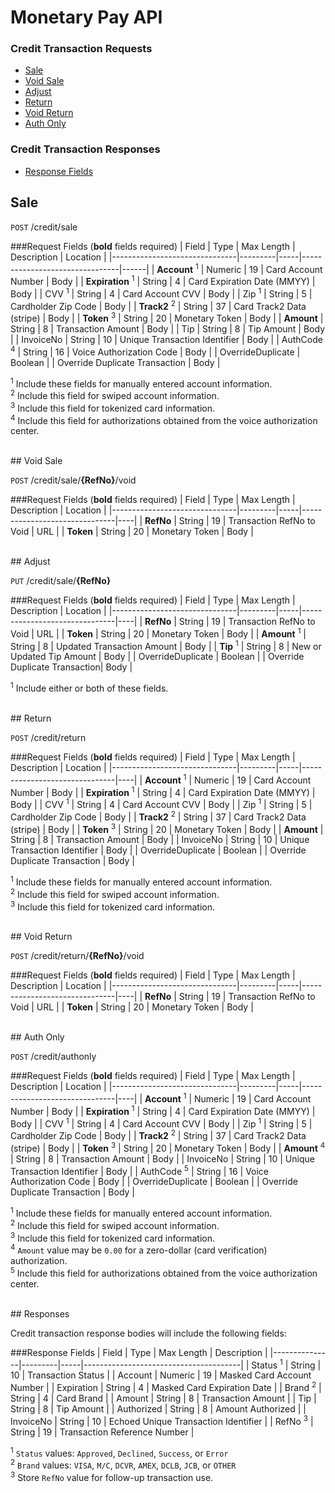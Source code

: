 # Monetary Pay API

### Credit Transaction Requests
* [Sale](#sale)
* [Void Sale](#void-sale)
* [Adjust](#adjust)
* [Return](#return)
* [Void Return](#void-return)
* [Auth Only](#auth-only)

### Credit Transaction Responses
* [Response Fields](#response-fields)

## Sale

`POST` /credit/sale

###Request Fields (**bold** fields required)
| Field                         | Type    | Max Length  | Description                   | Location |
|-------------------------------|---------|-----|--------------------------------|------|
| **Account** <sup>1</sup>      | Numeric | 19  | Card Account Number            | Body |
| **Expiration** <sup>1</sup>   | String  | 4   | Card Expiration Date (MMYY)    | Body |
| CVV <sup>1</sup>              | String  | 4   | Card Account CVV               | Body |
| Zip <sup>1</sup>              | String  | 5   | Cardholder Zip Code            | Body |
| **Track2** <sup>2</sup>       | String  | 37  | Card Track2 Data (stripe)      | Body |
| **Token** <sup>3</sup>        | String  | 20  | Monetary Token                 | Body |
| **Amount**                    | String  | 8   | Transaction Amount             | Body |
| Tip                           | String  | 8   | Tip Amount                     | Body |
| InvoiceNo                     | String  | 10  | Unique Transaction Identifier  | Body |
| AuthCode  <sup>4</sup>        | String  | 16  | Voice Authorization Code       | Body |
| OverrideDuplicate             | Boolean |     | Override Duplicate Transaction | Body |

<sup>1</sup> Include these fields for manually entered account information.<br />
<sup>2</sup> Include this field for swiped account information.<br />
<sup>3</sup> Include this field for tokenized card information.<br />
<sup>4</sup> Include this field for authorizations obtained from the voice authorization center.

<br />
## Void Sale

`POST` /credit/sale/**{RefNo}**/void

###Request Fields (**bold** fields required)
| Field                         | Type    | Max Length  | Description                   | Location |
|-------------------------------|---------|-----|-------------------------------|----|
| **RefNo**                     | String  | 19  | Transaction RefNo to Void     | URL |
| **Token**                     | String  | 20  | Monetary Token                | Body |

<br />
## Adjust

`PUT` /credit/sale/**{RefNo}**

###Request Fields (**bold** fields required)
| Field                         | Type    | Max Length  | Description                   | Location |
|-------------------------------|---------|-----|-------------------------------|----|
| **RefNo**                     | String  | 19  | Transaction RefNo to Void     | URL  |
| **Token**                     | String  | 20  | Monetary Token                | Body |
| **Amount** <sup>1</sup>       | String  | 8   | Updated Transaction Amount    | Body |
| **Tip** <sup>1</sup>          | String  | 8   | New or Updated Tip Amount     | Body |
| OverrideDuplicate             | Boolean |     | Override Duplicate Transaction| Body |

<sup>1</sup> Include either or both of these fields.

<br />
## Return

`POST` /credit/return

###Request Fields (**bold** fields required)
| Field                         | Type    | Max Length  | Description                   | Location |
|-------------------------------|---------|-----|-------------------------------|----|
| **Account** <sup>1</sup>      | Numeric | 19  | Card Account Number           | Body |
| **Expiration** <sup>1</sup>   | String  | 4   | Card Expiration Date (MMYY)   | Body |
| CVV <sup>1</sup>              | String  | 4   | Card Account CVV              | Body |
| Zip <sup>1</sup>              | String  | 5   | Cardholder Zip Code           | Body |
| **Track2** <sup>2</sup>       | String  | 37  | Card Track2 Data (stripe)     | Body |
| **Token** <sup>3</sup>        | String  | 20  | Monetary Token                | Body |
| **Amount**                    | String  | 8   | Transaction Amount            | Body |
| InvoiceNo                     | String  | 10  | Unique Transaction Identifier | Body |
| OverrideDuplicate             | Boolean |     | Override Duplicate Transaction | Body |

<sup>1</sup> Include these fields for manually entered account information.<br />
<sup>2</sup> Include this field for swiped account information.<br />
<sup>3</sup> Include this field for tokenized card information.

<br />
## Void Return

`POST` /credit/return/**{RefNo}**/void

###Request Fields (**bold** fields required)
| Field                         | Type    | Max Length  | Description                   | Location |
|-------------------------------|---------|-----|-------------------------------|----|
| **RefNo**                     | String  | 19  | Transaction RefNo to Void     | URL  |
| **Token**                     | String  | 20  | Monetary Token                | Body |

<br />
## Auth Only

`POST` /credit/authonly

###Request Fields (**bold** fields required)
| Field                         | Type    | Max Length  | Description                   | Location |
|-------------------------------|---------|-----|-------------------------------|----|
| **Account** <sup>1</sup>      | Numeric | 19  | Card Account Number           | Body |
| **Expiration** <sup>1</sup>   | String  | 4   | Card Expiration Date (MMYY)   | Body |
| CVV <sup>1</sup>              | String  | 4   | Card Account CVV              | Body |
| Zip <sup>1</sup>              | String  | 5   | Cardholder Zip Code           | Body |
| **Track2** <sup>2</sup>       | String  | 37  | Card Track2 Data (stripe)     | Body |
| **Token** <sup>3</sup>        | String  | 20  | Monetary Token                | Body |
| **Amount** <sup>4</sup>       | String  | 8   | Transaction Amount            | Body |
| InvoiceNo                     | String  | 10  | Unique Transaction Identifier | Body |
| AuthCode  <sup>5</sup>        | String  | 16  | Voice Authorization Code      | Body |
| OverrideDuplicate             | Boolean |     | Override Duplicate Transaction | Body |

<sup>1</sup> Include these fields for manually entered account information.<br />
<sup>2</sup> Include this field for swiped account information.<br />
<sup>3</sup> Include this field for tokenized card information.<br />
<sup>4</sup> `Amount` value may be `0.00` for a zero-dollar (card verification) authorization.<br />
<sup>5</sup> Include this field for authorizations obtained from the voice authorization center.

<br />
## Responses

Credit transaction response bodies will include the following fields:

###Response Fields
| Field         | Type    | Max Length  | Description                   |
|---------------|---------|-----|---------------------------------------|
| Status <sup>1</sup>        | String  | 10  | Transaction Status                    |
| Account       | Numeric | 19  | Masked Card Account Number            |
| Expiration    | String  | 4   | Masked Card Expiration Date           |
| Brand <sup>2</sup>         | String  | 4   | Card Brand                            |
| Amount        | String  | 8   | Transaction Amount                    |
| Tip           | String  | 8   | Tip Amount                            |
| Authorized    | String  | 8   | Amount Authorized                     |
| InvoiceNo     | String  | 10  | Echoed Unique Transaction Identifier  |
| RefNo <sup>3</sup>        | String  | 19  | Transaction Reference Number          |

<sup>1</sup> `Status` values: `Approved`, `Declined`, `Success`, or `Error`<br />
<sup>2</sup> `Brand` values: `VISA`, `M/C`, `DCVR`, `AMEX`, `DCLB`, `JCB`, or `OTHER`<br />
<sup>3</sup> Store `RefNo` value for follow-up transaction use.
